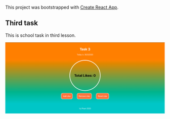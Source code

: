 This project was bootstrapped with [Create React App](https://github.com/facebook/create-react-app).

## Third task

This is school task in third lesson.

![](public/howItLooks.png)

